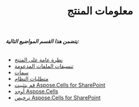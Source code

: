 ﻿---
title: معلومات المنتج
type: docs
weight: 10
url: /ar/sharepoint/product-information/
---
###### **يتضمن هذا القسم المواضيع التالية:**
- [نظرة عامة على المنتج](/cells/ar/sharepoint/product-overview/)
- [تنسيقات الملفات المدعومة](/cells/ar/sharepoint/supported-file-formats/)
- [سمات](/cells/ar/sharepoint/features/)
- [متطلبات النظام](/cells/ar/sharepoint/system-requirements/)
- [قم بتثبيت Aspose.Cells for SharePoint](/cells/ar/sharepoint/install-aspose-cells-for-sharepoint/)
- [أوجد Aspose.Cells](/cells/ar/sharepoint/evaluate-aspose-cells/)
- [ترخيص Aspose.Cells for SharePoint](/cells/ar/sharepoint/license-aspose-cells-for-sharepoint/)
